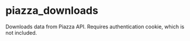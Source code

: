 # piazza_downloads
Downloads data from Piazza API. Requires authentication cookie, which is not included.
